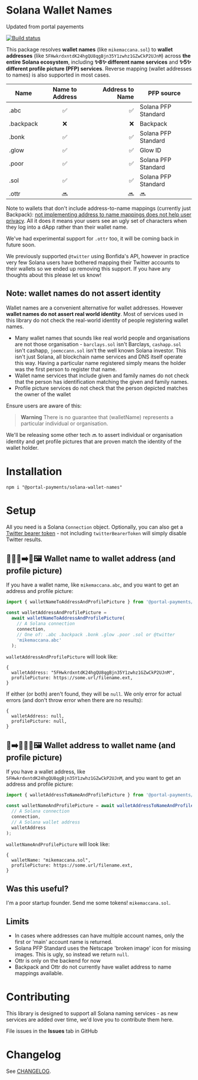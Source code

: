 # Solana Wallet Names

Updated from portal payements 

[![Build status](https://github.com/Splitwave/solana-wallet-names/actions/workflows/tests.yaml/badge.svg)](https://github.com/Splitwave/solana-wallet-names/actions)

This package resolves **wallet names** (like `mikemaccana.sol`) to **wallet addresses** (like `5FHwkrdxntdK24hgQU8qgBjn35Y1zwhz1GZwCkP2UJnM`) across **the entire Solana ecosystem**, including **✨8✨ different name services** and **✨5✨ different profile picture (PFP) services**. Reverse mapping (wallet addresses to names) is also supported in most cases.

| Name      | Name to Address | Address to Name | PFP source          |
| --------- | :-------------: | --------------: | ------------------- |
| .abc      |       ✅        |              ✅ | Solana PFP Standard |
| .backpack |       ❌        |              ❌ | Backpack            |
| .bonk     |       ✅        |              ✅ | Solana PFP Standard |
| .glow     |       ✅        |              ✅ | Glow ID             |
| .poor     |       ✅        |              ✅ | Solana PFP Standard |
| .sol      |       ✅        |              ✅ | Solana PFP Standard |
| .ottr     |       🔜        |              🔜 | 🔜                  |

Note to wallets that don't include address-to-name mappings (currently just Backpack): [not implementing address to name mappings does not help user privacy](https://twitter.com/mikemaccana/status/1674758907657441280). All it does it means your users see an ugly set of characters when they log into a dApp rather than their wallet name.

We've had experimental support for `.ottr` too, it will be coming back in future soon.

We previously supported `@twitter` using Bonfida's API, however in practice very few Solana users have bothered mapping their Twitter accounts to their wallets so we ended up removing this support. If you have any thoughts about this please let us know!

## Note: wallet names do not assert identity

Wallet names are a convenient alternative for wallet addresses. However **wallet names do not assert real world identity**. Most of services used in this library do not check the real-world identity of people registering wallet names.

- Many wallet names that sounds like real world people and organisations are not those organisation - `barclays.sol` isn't Barclays, `cashapp.sol` isn't cashapp, `joemccann.sol` isn't the well known Solana investor. This isn't just Solana, all blockchain name services and DNS itself operate this way. Having a particular name registered simply means the holder was the first person to register that name.
- Wallet name services that include given and family names do not check that the person has identification matching the given and family names.
- Profile picture services do not check that the person depicted matches the owner of the wallet

Ensure users are aware of this:

> **Warning**
> There is no guarantee that (walletName) represents a particular individual or organisation.

We'll be releasing some other tech 🔜 to assert individual or organisation identity and get profile pictures that are proven match the identity of the wallet holder.

# Installation

```
npm i "@portal-payments/solana-wallet-names"
```

# Setup

All you need is a Solana `Connection` object. Optionally, you can also get a [Twitter bearer token](https://developer.twitter.com/en/docs/authentication/oauth-2-0/bearer-tokens) - not including `twitterBearerToken` will simply disable Twitter results.

## 🧑🏻‍🦱➡️🔡🖼️ Wallet name to wallet address (and profile picture)

If you have a wallet name, like `mikemaccana.abc`, and you want to get an address and profile picture:

```typescript
import { walletNameToAddressAndProfilePicture } from '@portal-payments/solana-wallet-names';

const walletAddressAndProfilePicture =
  await walletNameToAddressAndProfilePicture(
    // A Solana connection
    connection,
    // One of: .abc .backpack .bonk .glow .poor .sol or @twitter
    'mikemaccana.abc'
  );
```

`walletAddressAndProfilePicture` will look like:

```
{
  walletAddress: "5FHwkrdxntdK24hgQU8qgBjn35Y1zwhz1GZwCkP2UJnM",
  profilePicture: https://some.url/filename.ext,
}
```

If either (or both) aren't found, they will be `null`. We only error for actual errors (and don't throw error when there are no results):

```
{
  walletAddress: null,
  profilePicture: null,
}
```

## 🔡➡️🧑🏻‍🦱🖼️ Wallet address to wallet name (and profile picture)

If you have a wallet address, like `5FHwkrdxntdK24hgQU8qgBjn35Y1zwhz1GZwCkP2UJnM`, and you want to get an address and profile picture:

```typescript
import { walletAddressToNameAndProfilePicture } from '@portal-payments/solana-wallet-names';

const walletNameAndProfilePicture = await walletAddressToNameAndProfilePicture(
  // A Solana connection
  connection,
  // A Solana wallet address
  walletAddress
);
```

`walletNameAndProfilePicture` will look like:

```
{
  walletName: "mikemaccana.sol",
  profilePicture: https://some.url/filename.ext,
}
```

## Was this useful?

I'm a poor startup founder. Send me some tokens! `mikemaccana.sol`.

## Limits

- In cases where addresses can have multiple account names, only the first or 'main' account name is returned.
- Solana PFP Standard uses the Netscape 'broken image' icon for missing images. This is ugly, so instead we return `null`.
- Ottr is only on the backend for now
- Backpack and Ottr do not currently have wallet address to name mappings available.

# Contributing

This library is designed to support all Solana naming services - as new services are added over time, we'd love you to contribute them here.

<!-- Please see [Portal Wallet Coding Guidelines](https://github.com/portalpayments/portalwallet/blob/main/CODING_GUIDELINES.md) when writing your PRs. -->

File issues in the **Issues** tab in GitHub

# Changelog

See [CHANGELOG](./CHANGELOG.md).
